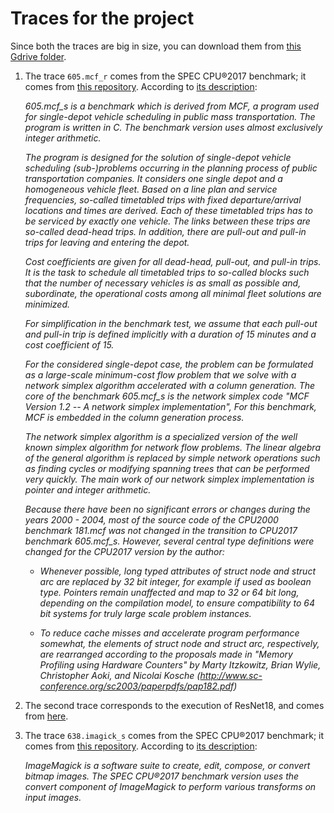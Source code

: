 # Traces for the project

Since both the traces are big in size, you can download them from [this Gdrive folder](https://drive.google.com/drive/folders/19CfteU82DXrsyzXzm1HmTaKhj6BXxOmd?usp=sharing).

1. The trace `605.mcf_r` comes from the SPEC CPU®2017 benchmark; it comes from [this repository](https://dpc3.compas.cs.stonybrook.edu/champsim-traces/speccpu/). According to [its description](https://www.spec.org/cpu2017/Docs/benchmarks/505.mcf_r.html):

    *605.mcf_s is a benchmark which is derived from MCF, a program used for single-depot vehicle scheduling in public mass transportation. The program is written in C. The benchmark version uses almost exclusively integer arithmetic.*

    *The program is designed for the solution of single-depot vehicle scheduling (sub-)problems occurring in the planning process of public transportation companies. It considers one single depot and a homogeneous vehicle fleet. Based on a line plan and service frequencies, so-called timetabled trips with fixed departure/arrival locations and times are derived. Each of these timetabled trips has to be serviced by exactly one vehicle. The links between these trips are so-called dead-head trips. In addition, there are pull-out and pull-in trips for leaving and entering the depot.*

    *Cost coefficients are given for all dead-head, pull-out, and pull-in trips. It is the task to schedule all timetabled trips to so-called blocks such that the number of necessary vehicles is as small as possible and, subordinate, the operational costs among all minimal fleet solutions are minimized.*

    *For simplification in the benchmark test, we assume that each pull-out and pull-in trip is defined implicitly with a duration of 15 minutes and a cost coefficient of 15.*

    *For the considered single-depot case, the problem can be formulated as a large-scale minimum-cost flow problem that we solve with a network simplex algorithm accelerated with a column generation. The core of the benchmark 605.mcf_s is the network simplex code "MCF Version 1.2 -- A network simplex implementation", For this benchmark, MCF is embedded in the column generation process.*

    *The network simplex algorithm is a specialized version of the well known simplex algorithm for network flow problems. The linear algebra of the general algorithm is replaced by simple network operations such as finding cycles or modifying spanning trees that can be performed very quickly. The main work of our network simplex implementation is pointer and integer arithmetic.*

    *Because there have been no significant errors or changes during the years 2000 - 2004, most of the source code of the CPU2000 benchmark 181.mcf was not changed in the transition to CPU2017 benchmark 605.mcf_s. However, several central type definitions were changed for the CPU2017 version by the author:*
        
    - *Whenever possible, long typed attributes of struct node and struct arc are replaced by 32 bit integer, for example if used as boolean type. Pointers remain unaffected and map to 32 or 64 bit long, depending on the compilation model, to ensure compatibility to 64 bit systems for truly large scale problem instances.*
        
    - *To reduce cache misses and accelerate program performance somewhat, the elements of struct node and struct arc, respectively, are rearranged according to the proposals made in "Memory Profiling using Hardware Counters" by Marty Itzkowitz, Brian Wylie, Christopher Aoki, and Nicolai Kosche (http://www.sc-conference.org/sc2003/paperpdfs/pap182.pdf)*

2. The second trace corresponds to the execution of ResNet18, and comes from [here](https://github.com/rachit173/ChampSim/tree/master).

3. The trace `638.imagick_s` comes from the SPEC CPU®2017 benchmark; it comes from [this repository](https://dpc3.compas.cs.stonybrook.edu/champsim-traces/speccpu/). According to [its description](https://www.spec.org/cpu2017/Docs/benchmarks/638.imagick_s.html):

    *ImageMagick is a software suite to create, edit, compose, or convert bitmap images. The SPEC CPU®2017 benchmark version uses the convert component of ImageMagick to perform various transforms on input images.*